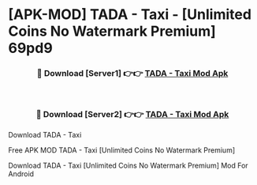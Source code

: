 # [APK-MOD] TADA - Taxi - [Unlimited Coins No Watermark Premium] 69pd9



<div align="center">
<h3>🔴 Download [Server1] 👉👉 <a href="https://momento.my/?title=TADA_-_Taxi">TADA - Taxi Mod Apk</a></h3><br>

<h3>🔴 Download [Server2] 👉👉 <a href="https://momento.my/?title=TADA_-_Taxi">TADA - Taxi Mod Apk</a></h3>
</div>



Download TADA - Taxi 

Free APK MOD TADA - Taxi [Unlimited Coins No Watermark Premium]

Download TADA - Taxi [Unlimited Coins No Watermark Premium] Mod For Android
